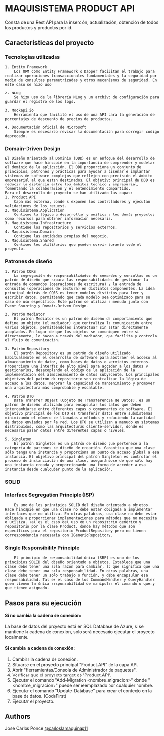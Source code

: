 
# MAQUISISTEMA PRODUCT API

Consta de una Rest API para la inserción, actualización, obtención de todos los productos y productos por id.


## Características del proyecto
### Tecnologías utilizadas
    1. Entity Framework
        Los ORM como Entity Framework o Dapper facilitan el trabajo para realizar operaciones transaccionales fundamentales y la seguridad por medio de consultas parametrizadas y otros mecanismos de seguridad. En este caso se hizo uso

    2. NLog
        Se hizo uso de la librería NLog y un archivo de configuración para guardar el registro de los logs.

    3. Mockapi.io
        Herramienta que facilitó el uso de una API para la generación de porcentajes de descuento de precios de productos.

    4. Documentación oficial de Microsoft
        Siempre es necesario revisar la documentación para corregir código deprecado.

### Domain-Driven Design
    El Diseño Orientado al Dominio (DDD) es un enfoque del desarrollo de software que hace hincapié en la importancia de comprender y modelar el dominio de la aplicación. El DDD proporciona un conjunto de principios, patrones y prácticas para ayudar a diseñar e implantar sistemas de software complejos que reflejen con precisión el ámbito empresarial al que están destinados. El objetivo principal de DDD es reducir la distancia entre los ámbitos técnico y empresarial, fomentando la colaboración y el entendimiento compartido.
    Para el desarrollo de proyecto se han utilizado las capas:
    1. Product.API
        Capa más externa, donde s exponen los controladores y ejecutan validaciones de los request.
    2. Maquisistema.Application
        Contiene la lógica a desarrollar y unifica a los demás proyectos como recursos para obtener información necesaria.
    3. Maquisistema.Infrastructure
        Contiene los repositorios y servicios externos.
    4. Maquisistema.Domain
        Contiene las entidades propias del negocio.
    5. Maquisistema.Shared
        Contiene los utilitarios que pueden servir durante todo el proyecto.

### Patrones de diseño
    1. Patrón CQRS
        La segregación de responsabilidades de comandos y consultas es un patrón de diseño que separa las responsabilidades de gestionar la entrada de comandos (operaciones de escritura) y la entrada de consultas (operaciones de lectura) en distintos componentes. La idea principal detrás de CQRS es tener modelos distintos para leer y escribir datos, permitiendo que cada modelo sea optimizado para su caso de uso específico. Este patrón se utiliza a menudo junto con Event Sourcing y Domain-Driven Design.

    2. Patrón Mediator
        El patrón Mediator es un patrón de diseño de comportamiento que define un objeto (el mediador) que centraliza la comunicación entre varios objetos, permitiéndoles interactuar sin estar directamente acoplados. En lugar de que los objetos se comuniquen entre sí directamente, lo hacen a través del mediador, que facilita y controla el flujo de comunicación.

    3. Patrón Repository
        El patrón Repository es un patrón de diseño utilizado habitualmente en el desarrollo de software para abstraer el acceso al almacenamiento de datos, como bases de datos o servicios externos. Proporciona una interfaz de alto nivel para acceder a los datos y gestionarlos, desacoplando el código de la aplicación de la implementación del almacenamiento de datos subyacente. Los principales objetivos del patrón de repositorio son centralizar la lógica de acceso a los datos, mejorar la capacidad de mantenimiento y promover una arquitectura más comprobable y escalable.

    4. Patrón DTO
        Data Transfer Object (Objeto de Transferencia de Datos), es un patrón de diseño utilizado para encapsular los datos que deben intercambiarse entre diferentes capas o componentes de software. El objetivo principal de los DTO es transferir datos entre subsistemas minimizando el número de llamadas a métodos y reduciendo la cantidad de datos enviados por la red. Los DTO se utilizan a menudo en sistemas distribuidos, como las arquitecturas cliente-servidor, donde es necesario pasar datos entre diferentes capas o niveles.

    5. Singleton
        El patrón Singleton es un patrón de diseño que pertenece a la categoría de patrones de diseño de creación. Garantiza que una clase sólo tenga una instancia y proporciona un punto de acceso global a esa instancia. El objetivo principal del patrón Singleton es controlar el proceso de instanciación de una clase, asegurándose de que sólo hay una instancia creada y proporcionando una forma de acceder a esa instancia desde cualquier punto de la aplicación.

### SOLID
### Interface Segregation Principle (ISP)
        Es uno de los principios SOLID del diseño orientado a objetos. Hace hincapié en que una clase no debe estar obligada a implementar interfaces que no utiliza. En otras palabras, una clase no debe estar obligada a proporcionar implementaciones para métodos que no necesita o utiliza. Tal es el caso del uso de un repositorio genérico y repositorio por la clase Product, donde hay métodos que son específicos para el repositorio ProductRepository pero no tienen correspondencia necesaria con IGenericRepository.

### Single Responsibility Principle
        El principio de responsabilidad única (SRP) es uno de los principios SOLID del diseño orientado a objetos. Establece que una clase debe tener una sola razón para cambiar, lo que significa que una clase debe tener una sola responsabilidad. En otras palabras, una clase debe tener un solo trabajo o función, y debe encapsular esa responsabilidad. Tal es el caso de los CommandHandler y QueryHandler quen tienen la única responsabilidad de manipular el comando o query que tienen asignado.
## Pasos para su ejecución
#### Si no cambia la cadena de conexión:

La base de datos del proyecto está en SQL Database de Azure, si se mantiene la cadena de conexión, solo será necesario ejecutar el proyecto localmente.

#### Si cambia la cadena de conexión:

1. Cambiar la cadena de conexión.
2. Situarse en el proyecto principal "Product.API" de la capa API.
3. Abrir "Herramientas/Consola de Administrador de paquetes".
4. Verificar que el proyecto target es "Product.API".
5. Ejecutar el comando "Add-Migration <nombre_migracion>" donde "<nombre_migracion>" puede ser reemplazado por cualquier nombre.
6. Ejecutar el comando "Update-Database" para crear el contexto en la base de datos. (CodeFirst)
7. Ejecutar el proyecto.
## Authors

Jose Carlos Ponce
[@carloslamaquinap11](https://github.com/carloslamaquinap11)

